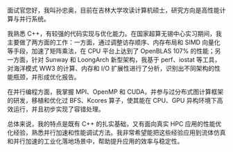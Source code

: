 面试官您好，我叫孙忠奥，目前在吉林大学攻读计算机硕士，研究方向是高性能计算与并行系统。

我熟悉 C++，有较强的代码实现与优化能力。在国家超算无锡中心实习期间，我主要做了两方面的工作：一方面，通过调整访存顺序、内存布局和 SIMD 向量化等手段，加速了矩阵乘法，在 CPU 平台上达到了 OpenBLAS 107% 的性能；另一方面，针对 Sunway 和 LoongArch 新型架构，我基于 perf、iostat 等工具，对海洋模式 WW3 的计算、内存和 I/O 扩展性进行了分析，识别出不同架构的性能瓶颈，并形成优化报告。

在并行编程方面，我掌握 MPI、OpenMP 和 CUDA，并参与过分布式图计算框架的研发，移植和优化过 BFS、Kcores 算子，使其能在 CPU、GPU 异构环境下高效运行，并且初步实现了容错处理。

总体来说，我的特点是既有 C++ 的扎实基础，又有面向真实 HPC 应用的性能优化经验，熟悉并行加速和性能调试方法。我非常希望能把这些经验应用到流体仿真和并行加速的工业化落地场景中，帮助提升应用的效率与稳定性。